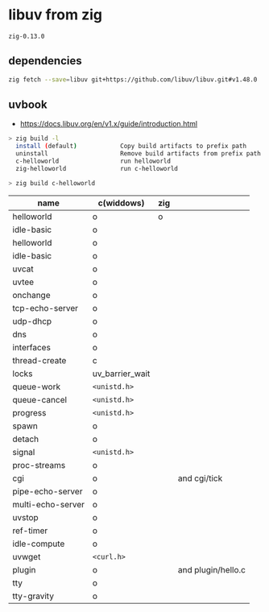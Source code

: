 # libuv from zig

`zig-0.13.0`

## dependencies

```sh
zig fetch --save=libuv git+https://github.com/libuv/libuv.git#v1.48.0
```

## uvbook

- https://docs.libuv.org/en/v1.x/guide/introduction.html

```sh
> zig build -l
  install (default)            Copy build artifacts to prefix path
  uninstall                    Remove build artifacts from prefix path
  c-helloworld                 run helloworld
  zig-helloworld               run c-helloworld

> zig build c-helloworld
```

| name              | c(widdows)      | zig |                    |
| ----------------- | --------------- | --- | ------------------ |
| helloworld        | o               | o   |
| idle-basic        | o               |     |
| helloworld        | o               |     |
| idle-basic        | o               |     |
| uvcat             | o               |     |
| uvtee             | o               |     |
| onchange          | o               |     |
| tcp-echo-server   | o               |     |
| udp-dhcp          | o               |     |
| dns               | o               |     |
| interfaces        | o               |     |
| thread-create     | c               |     |
| locks             | uv_barrier_wait |
| queue-work        | `<unistd.h>`    |
| queue-cancel      | `<unistd.h>`    |
| progress          | `<unistd.h>`    |
| spawn             | o               |     |
| detach            | o               |     |
| signal            | `<unistd.h>`    |
| proc-streams      | o               |     |
| cgi               | o               |     | and cgi/tick       |
| pipe-echo-server  | o               |     |
| multi-echo-server | o               |     |
| uvstop            | o               |     |
| ref-timer         | o               |     |
| idle-compute      | o               |     |
| uvwget            | `<curl.h>`      |     |
| plugin            | o               |     | and plugin/hello.c |
| tty               | o               |     |
| tty-gravity       | o               |     |
